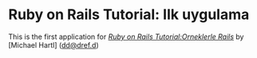 # Ruby on Rails Tutorial: Ilk uygulama
This is the first application for [*Ruby on Rails Tutorial:Orneklerle Rails*](http://railstutorial.org) by [Michael Hartl] (dd@dref.d)